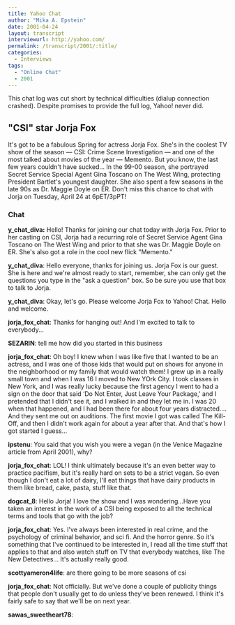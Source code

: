 ```yaml
---
title: Yahoo Chat
author: "Mika A. Epstein"
date: 2001-04-24
layout: transcript
interviewurl: http://yahoo.com/
permalink: /transcript/2001/:title/
categories:
  - Interviews
tags:
  - "Online Chat"
  - 2001
---
```

This chat log was cut short by technical difficulties (dialup connection crashed). Despite promises to provide the full log, Yahoo! never did.

## "CSI" star Jorja Fox

It's got to be a fabulous Spring for actress Jorja Fox. She's in the coolest TV show of the season &#8212; CSI: Crime Scene Investigation &#8212; and one of the most talked about movies of the year &#8212; Memento. But you know, the last few years couldn't have sucked... In the 99-00 season, she portrayed Secret Service Special Agent Gina Toscano on The West Wing, protecting President Bartlet's youngest daughter. She also spent a few seasons in the late 90s as Dr. Maggie Doyle on ER. Don't miss this chance to chat with Jorja on Tuesday, April 24 at 6pET/3pPT!

### Chat

**y_chat_diva:** Hello! Thanks for joining our chat today with Jorja Fox. Prior to her casting on CSI, Jorja had a recurring role of Secret Service Agent Gina Toscano on The West Wing and prior to that she was Dr. Maggie Doyle on ER. She's also got a role in the cool new flick "Memento."

**y_chat_diva**: Hello everyone, thanks for joining us. Jorja Fox is our guest. She is here and we're almost ready to start, remember, she can only get the questions you type in the "ask a question" box. So be sure you use that box to talk to Jorja.

**y_chat_diva**: Okay, let's go. Please welcome Jorja Fox to Yahoo! Chat. Hello and welcome.

**jorja_fox_chat**: Thanks for hanging out! And I'm excited to talk to everybody...

**SEZARIN**: tell me how did you started in this business

**jorja_fox_chat**: Oh boy! I knew when I was like five that I wanted to be an actress, and I was one of those kids that would put on shows for anyone in the neighborhood or my family that would watch them! I grew up in a really small town and when I was 16 I moved to New YOrk City. I took classes in New York, and I was really lucky because the first agency I went to had a sign on the door that said &#8216;Do Not Enter, Just Leave Your Package,' and I pretended that I didn't see it, and I walked in and they let me in. I was 20 when that happened, and I had been there for about four years distracted.... And they sent me out on auditions. The first movie I got was called The Kill-Off, and then I didn't work again for about a year after that. And that's how I got started I guess...

**ipstenu**: You said that you wish you were a vegan (in the Venice Magazine article from April 2001), why?

**jorja_fox_chat**: LOL! I think ultimately because it's an even better way to practice pacifism, but it's really hard on sets to be a strict vegan. So even though I don't eat a lot of dairy, I'll eat things that have dairy products in them like bread, cake, pasta, stuff like that.

**dogcat_8**: Hello Jorja! I love the show and I was wondering...Have you taken an interest in the work of a CSI being exposed to all the technical terms and tools that go with the job?

**jorja_fox_chat**: Yes. I've always been interested in real crime, and the psychology of criminal behavior, and sci fi. And the horror genre. So it's something that I've continued to be interested in, I read all the time stuff that applies to that and also watch stuff on TV that everybody watches, like The New Detectives... It's actually really good.

**scottyameron4life**: are there going to be more seasons of csi

**jorja_fox_chat**: Not officially. But we've done a couple of publicity things that people don't usually get to do unless they've been renewed. I think it's fairly safe to say that we'll be on next year.

**sawas_sweetheart78**:  